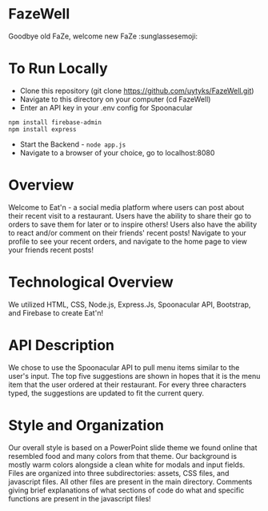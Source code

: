 # FazeWell
Goodbye old FaZe, welcome new FaZe :sunglassesemoji:

# To Run Locally 
- Clone this repository (git clone https://github.com/uytyks/FazeWell.git)
- Navigate to this directory on your computer (cd FazeWell)
- Enter an API key in your .env config for Spoonacular
```
npm install firebase-admin
npm install express
```
- Start the Backend - `node app.js`
- Navigate to a browser of your choice, go to localhost:8080

# Overview 
Welcome to Eat'n - a social media platform where users can post about their recent visit to a restaurant. Users have the ability to share their go to orders to save them for later or to inspire others! Users also have the ability to react and/or comment on their friends' recent posts! Navigate to your profile to see your recent orders, and navigate to the home page to view your friends recent posts! 

# Technological Overview 
We utilized HTML, CSS, Node.js, Express.Js, Spoonacular API, Bootstrap, and Firebase to create Eat'n!

# API Description 
We chose to use the Spoonacular API to pull menu items similar to the user's input. The top five suggestions are shown in hopes that it is the menu item that the user ordered at their restaurant. For every three characters typed, the suggestions are updated to fit the current query.

# Style and Organization
Our overall style is based on a PowerPoint slide theme we found online that resembled food and many colors from that theme. Our background is mostly warm colors alongside a clean white for modals and input fields. Files are organized into three subdirectories: assets, CSS files, and javascript files. All other files are present in the main directory. Comments giving brief explanations of what sections of code do what and specific functions are present in the javascript files!
